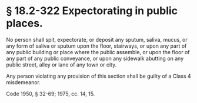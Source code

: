 # § 18.2-322 Expectorating in public places.

<p>No person shall spit, expectorate, or deposit any sputum, saliva, mucus, or any form of saliva or sputum upon the floor, stairways, or upon any part of any public building or place where the public assemble, or upon the floor of any part of any public conveyance, or upon any sidewalk abutting on any public street, alley or lane of any town or city.</p><p>Any person violating any provision of this section shall be guilty of a Class 4 misdemeanor.</p><p>Code 1950, § 32-69; 1975, cc. 14, 15.</p>